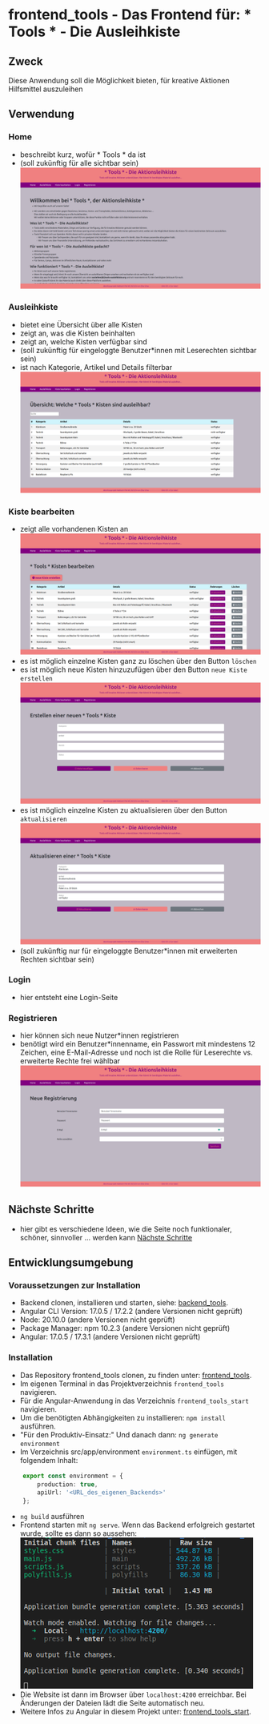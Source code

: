 # frontend_tools - Das Frontend für: * Tools * - Die Ausleihkiste

## Zweck
Diese Anwendung soll die Möglichkeit bieten, für kreative Aktionen Hilfsmittel auszuleihen

## Verwendung
### Home 
- beschreibt kurz, wofür * Tools * da ist
- (soll zukünftig für alle sichtbar sein)  
![Home](https://github.com/eliseHtw/frontend_tools/blob/main/images_readme/tools_home.png)

### Ausleihkiste
- bietet eine Übersicht über alle Kisten
- zeigt an, was die Kisten beinhalten
- zeigt an, welche Kisten verfügbar sind
- (soll zukünftig für eingeloggte Benutzer*innen mit Leserechten sichtbar sein)
- ist nach Kategorie, Artikel und Details filterbar  
![Ausleihkiste](https://github.com/eliseHtw/frontend_tools/blob/main/images_readme/tools_kiste.png)

### Kiste bearbeiten
- zeigt alle vorhandenen Kisten an  
![Kiste bearbeiten](https://github.com/eliseHtw/frontend_tools/blob/main/images_readme/tools_edit.png)
- es ist möglich einzelne Kisten ganz zu löschen über den Button `löschen`
- es ist möglich neue Kisten hinzuzufügen über den Button `neue Kiste erstellen`  
![neue Kiste erstellen](https://github.com/eliseHtw/frontend_tools/blob/main/images_readme/tools_create.png)
- es ist möglich einzelne Kisten zu aktualisieren über den Button `aktualisieren`  
![Kiste aktualisieren](https://github.com/eliseHtw/frontend_tools/blob/main/images_readme/tools_update.png)
- (soll zukünftig nur für eingeloggte Benutzer*innen mit erweiterten Rechten sichtbar sein)  


### Login
- hier entsteht eine Login-Seite

### Registrieren
- hier können sich neue Nutzer*innen registrieren
- benötigt wird ein Benutzer*innenname, ein Passwort mit mindestens 12 Zeichen, eine E-Mail-Adresse und noch ist die Rolle für Leserechte vs. erweiterte Rechte frei wählbar  
![Registrieren](https://github.com/eliseHtw/frontend_tools/blob/main/images_readme/tools_register.png)

## Nächste Schritte
- hier gibt es verschiedene Ideen, wie die Seite noch funktionaler, schöner, sinnvoller ... werden kann [Nächste Schritte](https://github.com/eliseHtw/frontend_tools/blob/main/nextSteps.md)

## Entwicklungsumgebung

### Voraussetzungen zur Installation
- Backend clonen, installieren und starten, siehe: [backend_tools](https://github.com/eliseHtw/backend_tools/blob/main/README.md).
- Angular CLI Version: 17.0.5 / 17.2.2 (andere Versionen nicht geprüft)
- Node: 20.10.0 (andere Versionen nicht geprüft)
- Package Manager: npm 10.2.3 (andere Versionen nicht geprüft)
- Angular: 17.0.5 / 17.3.1 (andere Versionen nicht geprüft)

### Installation
- Das Repository frontend_tools clonen, zu finden unter: [frontend_tools](https://github.com/eliseHtw/frontend_tools.git).
- Im eigenen Terminal in das Projektverzeichnis `frontend_tools` navigieren.
- Für die Angular-Anwendung in das Verzeichnis `frontend_tools_start` navigieren.
- Um die benötigten Abhängigkeiten zu installieren: `npm install` ausführen.
- "Für den Produktiv-Einsatz:" Und danach dann: `ng generate environment`
- Im Verzeichnis src/app/environment `environment.ts` einfügen, mit folgendem Inhalt:  
```environment.ts
    export const environment = {
        production: true,
        apiUrl: '<URL_des_eigenen_Backends>'
    };
```
- `ng build` ausführen
- Frontend starten mit `ng serve`. Wenn das Backend erfolgreich gestartet wurde, sollte es dann so aussehen:  
![frontend_started](https://github.com/eliseHtw/frontend_tools/blob/main/images_readme/frontend_started.png)
- Die Website ist dann im Browser über `localhost:4200` erreichbar. Bei Änderungen der Dateien lädt die Seite automatisch neu.
- Weitere Infos zu Angular in diesem Projekt unter: [frontend_tools_start](https://github.com/eliseHtw/frontend_tools/blob/main/frontend_tools_start/README.md).
